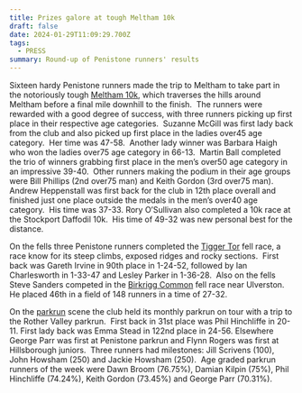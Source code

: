 ```yaml
---
title: Prizes galore at tough Meltham 10k
draft: false
date: 2024-01-29T11:09:29.700Z
tags:
  - PRESS
summary: Round-up of Penistone runners' results
---
```

Sixteen hardy Penistone runners made the trip to Meltham to take part in the notoriously tough [Meltham 10k](https://results.pfrac.co.uk/championship-2023/meltham-10k), which traverses the hills around Meltham before a final mile downhill to the finish.  The runners were rewarded with a good degree of success, with three runners picking up first place in their respective age categories.  Suzanne McGill was first lady back from the club and also picked up first place in the ladies over45 age category.  Her time was 47-58.  Another lady winner was Barbara Haigh who won the ladies over75 age category in 66-13.  Martin Ball completed the trio of winners grabbing first place in the men’s over50 age category in an impressive 39-40.  Other runners making the podium in their age groups were Bill Phillips (2nd over75 man) and Keith Gordon (3rd over75 man).  Andrew Heppenstall was first back for the club in 12th place overall and finished just one place outside the medals in the men’s over40 age category.  His time was 37-33.  Rory O’Sullivan also completed a 10k race at the Stockport Daffodil 10k.  His time of 49-32 was new personal best for the distance.

On the fells three Penistone runners completed the [Tigger Tor](https://results.pfrac.co.uk/fell-league-2023/tigger-tor) fell race, a race know for its steep climbs, exposed ridges and rocky sections.  First back was Gareth Irvine in 90th place in 1-24-52, followed by Ian Charlesworth in 1-33-47 and Lesley Parker in 1-36-28.  Also on the fells Steve Sanders competed in the [Birkrigg Common](https://results.pfrac.co.uk/fell-league-2023/birkrigg-common) fell race near Ulverston.  He placed 46th in a field of 148 runners in a time of 27-32.

On the [parkrun](https://results.pfrac.co.uk/parkrun-2024/2024-01-27) scene the club held its monthly parkrun on tour with a trip to the Rother Valley parkrun.  First back in 31st place was Phil Hinchliffe in 20-11. First lady back was Emma Stead in 122nd place in 24-56. Elsewhere George Parr was first at Penistone parkrun and Flynn Rogers was first at Hillsborough juniors.  Three runners had milestones: Jill Scrivens (100), John Howsham (250) and Jackie Howsham (250).  Age graded parkrun runners of the week were Dawn Broom (76.75%), Damian Kilpin (75%), Phil Hinchliffe (74.24%), Keith Gordon (73.45%) and George Parr (70.31%).